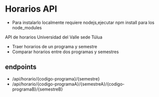 # Horarios API

* Para instalarlo localmente requiere nodejs,ejecutar npm install para los node_modules

API de horarios Universidad del Valle sede Túlua

- Traer horarios de un programa y semestre
- Comparar horarios entre dos programas y semestres

## endpoints
- /api/horario/{codigo-programa}/{semestre}
- /api/horario/{codigo-programaA}/{semestreA}/{codigo-programaB}/{semestreB}